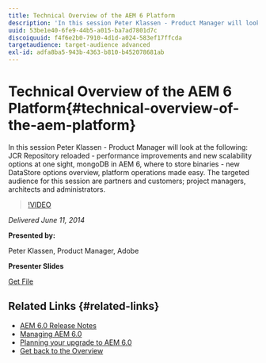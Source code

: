 ```yaml
---
title: Technical Overview of the AEM 6 Platform
description: 'In this session Peter Klassen - Product Manager will look at the following: JCR Repository reloaded - performance improvements and new scalability options at one sight, mongoDB in AEM 6, where to store binaries - new DataStore options overview, platform operations made easy. The targeted audience for this session are partners and customers; project managers, architects and administrators.'
uuid: 53be1e40-6fe9-44b5-a015-ba7ad7801d7c
discoiquuid: f4f6e2b0-7910-4d1d-a024-583ef17ffcda
targetaudience: target-audience advanced
exl-id: adfa8ba5-943b-4363-b810-b452078681ab
---
```

# Technical Overview of the AEM 6 Platform{#technical-overview-of-the-aem-platform}

In this session Peter Klassen - Product Manager will look at the following: JCR Repository reloaded - performance improvements and new scalability options at one sight, mongoDB in AEM 6, where to store binaries - new DataStore options overview, platform operations made easy. The targeted audience for this session are partners and customers; project managers, architects and administrators.

>[!VIDEO](https://video.tv.adobe.com/v/19517/?quality=9)

*Delivered June 11, 2014*

**Presented by:**

Peter Klassen, Product Manager, Adobe

**Presenter Slides**

[Get File](assets/aem6-platform-whatsnew.pdf)

## Related Links {#related-links}

* [AEM 6.0 Release Notes](http://docs.adobe.com/content/docs/en/aem/6-0/release-notes.html)
* [Managing AEM 6.0](http://docs.adobe.com/docs/en/aem/6-0/manage.html)
* [Planning your upgrade to AEM 6.0](http://docs.adobe.com/content/docs/en/aem/6-0/deploy/upgrade/planning.html)
* [Get back to the Overview](https://helpx.adobe.com/experience-manager/kt/eseminars/gems/aem-index.html)
